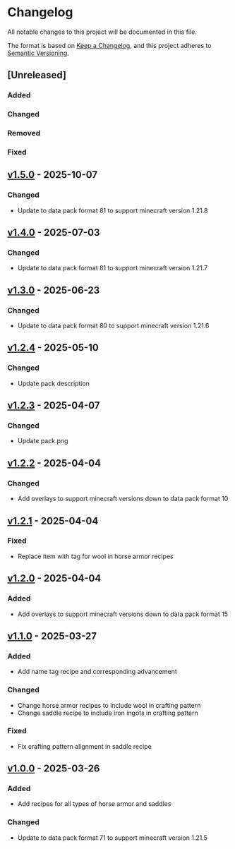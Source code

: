 # Changelog

All notable changes to this project will be documented in this file.

The format is based on [Keep a Changelog](https://keepachangelog.com/en/1.1.0/),
and this project adheres to [Semantic Versioning](https://semver.org/spec/v2.0.0.html).

## [Unreleased]

### Added

### Changed

### Removed

### Fixed

## [v1.5.0](https://github.com/Neluxx/craftable-horse-equipment/releases/tag/v1.5.0) - 2025-10-07

### Changed
- Update to data pack format 81 to support minecraft version 1.21.8

## [v1.4.0](https://github.com/Neluxx/craftable-horse-equipment/releases/tag/v1.4.0) - 2025-07-03

### Changed
- Update to data pack format 81 to support minecraft version 1.21.7

## [v1.3.0](https://github.com/Neluxx/craftable-horse-equipment/releases/tag/v1.3.0) - 2025-06-23

### Changed
- Update to data pack format 80 to support minecraft version 1.21.6

## [v1.2.4](https://github.com/Neluxx/craftable-horse-equipment/releases/tag/v1.2.4) - 2025-05-10

### Changed
- Update pack description

## [v1.2.3](https://github.com/Neluxx/craftable-horse-equipment/releases/tag/v1.2.3) - 2025-04-07

### Changed
- Update pack.png

## [v1.2.2](https://github.com/Neluxx/craftable-horse-equipment/releases/tag/v1.2.2) - 2025-04-04

### Changed
- Add overlays to support minecraft versions down to data pack format 10

## [v1.2.1](https://github.com/Neluxx/craftable-horse-equipment/releases/tag/v1.2.1) - 2025-04-04

### Fixed
- Replace item with tag for wool in horse armor recipes

## [v1.2.0](https://github.com/Neluxx/craftable-horse-equipment/releases/tag/v1.2.0) - 2025-04-04

### Added
- Add overlays to support minecraft versions down to data pack format 15

## [v1.1.0](https://github.com/Neluxx/craftable-horse-equipment/releases/tag/v1.1.0) - 2025-03-27

### Added
- Add name tag recipe and corresponding advancement

### Changed
- Change horse armor recipes to include wool in crafting pattern
- Change saddle recipe to include iron ingots in crafting pattern

### Fixed
- Fix crafting pattern alignment in saddle recipe

## [v1.0.0](https://github.com/Neluxx/craftable-horse-equipment/releases/tag/v1.0.0) - 2025-03-26

### Added
- Add recipes for all types of horse armor and saddles

### Changed
- Update to data pack format 71 to support minecraft version 1.21.5
